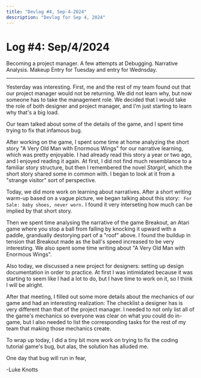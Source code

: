 ```yaml
---
title: "Devlog #4, Sep-4-2024"
description: "Devlog for Sep 4, 2024"
---
```


# Log <span class="date">#</span>4: <span class="date">Sep/4/2024</span>

Becoming a project manager. A few attempts at Debugging. Narrative Analysis. Makeup Entry for Tuesday and entry for Wednsday.

---

Yesterday was interesting. First, me and the rest of my team found out that our project manager would not be returning. We did not learn why, but now someone has to take the management role. We decided that I would take the role of both designer and project manager, and I'm just starting to learn why that's a big load.

Our team talked about some of the details of the game, and I spent time trying to fix that infamous <span class="bug">bug</span>.

After working on the game, I spent some time at home analyzing the short story "A Very Old Man with Enormous Wings" for our narrative learning, which was pretty enjoyable. I had already read this story a year or two ago, and I enjoyed reading it again. At first, I did not find much resemblance to a familiar story structure, but then I remembered the novel <i>Stargirl</i>, which the short story shared some in common with. I began to look at it from a "strange visitor" sort of perspective.

Today, we did more work on learning about narratives. After a short writing warm-up based on a vague picture, we began talking about this story: <code> For Sale: baby shoes, never worn.</code> I found it very interseting how much can be implied by that short story.

Then we spent time analysing the narrative of the game Breakout, an Atari game where you stop a ball from falling by knocking it upward with a paddle, grandually destorying part of a "roof" above. I found the buildup in tension that Breakout made as the ball's speed increased to be very interesting. We also spent some time writing about "A Very Old Man with Enormous Wings".

Also today, we discussed a new project for designers: setting up design documentation in order to practice. At first I was intimidated because it was starting to seem like I had a lot to do, but I have time to work on it, so I think I will be alright.

After that meeting, I filled out some more details about the mechanics of our game and had an interesting realization: The checklist a designer has is very different than that of the project manager. I needed to not only list all of the game's mechanics so everyone was clear on what you could do in-game, but I also needed to list the corresponding tasks for the rest of my team that making those mechanics create.

To wrap up today, I did a tiny bit more work on trying to fix the coding tutorial game's bug, but alas, the solution has alluded me.

<p class="signature">One day that <span class="bug">bug</span> will run in fear,</p>
<p class="signature">-Luke Knotts</p>

